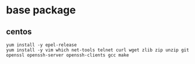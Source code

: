 # base package

## centos

```
yum install -y epel-release
yum install -y vim which net-tools telnet curl wget zlib zip unzip git openssl openssh-server openssh-clients gcc make
```